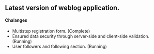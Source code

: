 ## Latest version of weblog application.

#### Chalanges

- Multistep registration form. (Complete)
- Ensured data security through server-side and client-side validation. (Running)
- User followers and following section. (Running)
